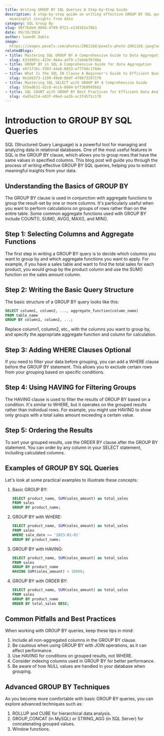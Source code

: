 ```yaml
---
title: Writing GROUP BY SQL Queries A Step-by-Step Guide
description: A step-by-step guide on writing effective GROUP BY SQL queries to extract
  meaningful insights from data
category: SQL Group By
slug: 90f7bded-089d-4799-9721-e130181e76b3
date: 09/19/2024
author: Sumedh Dable
image: 
  https://images.pexels.com/photos/2061168/pexels-photo-2061168.jpeg?auto=compress&cs=tinysrgb&w=600
relatedBlogs:
- title: Mastering SQL GROUP BY A Comprehensive Guide to Data Aggregation
  slug: 633d491c-423e-464a-adf9-c7ebdef6740a
- title: GROUP BY in SQL A Comprehensive Guide for Data Aggregation
  slug: e6f1f36c-3503-44ab-8053-e77794c1f8de
- title: What Is the SQL IN Clause A Beginner's Guide to Efficient Querying
  slug: 0e166373-1190-49e8-86df-4f0b732971f0
- title: Mastering SQL SELECT with GROUP BY A Comprehensive Guide
  slug: 555ed631-d2c8-4ccb-8804-bff369995bb2
- title: SQL COUNT with GROUP BY Best Practices for Efficient Data Analysis
  slug: dad5e214-e03f-49ed-aa3b-ac3f45f2c170
---
```


# Introduction to GROUP BY SQL Queries

SQL (Structured Query Language) is a powerful tool for managing and analyzing data in relational databases. One of the most useful features in SQL is the GROUP BY clause, which allows you to group rows that have the same values in specified columns. This blog post will guide you through the process of writing effective GROUP BY SQL queries, helping you to extract meaningful insights from your data.

## Understanding the Basics of GROUP BY

The GROUP BY clause is used in conjunction with aggregate functions to group the result-set by one or more columns. It's particularly useful when you want to perform calculations on groups of rows rather than on the entire table. Some common aggregate functions used with GROUP BY include COUNT(), SUM(), AVG(), MAX(), and MIN().

## Step 1: Selecting Columns and Aggregate Functions

The first step in writing a GROUP BY query is to decide which columns you want to group by and which aggregate functions you want to apply. For example, if you have a sales table and want to find the total sales for each product, you would group by the product column and use the SUM() function on the sales amount column.

## Step 2: Writing the Basic Query Structure

The basic structure of a GROUP BY query looks like this:

```sql
SELECT column1, column2, ..., aggregate_function(column_name)
FROM table_name
GROUP BY column1, column2, ...;
```

Replace column1, column2, etc., with the columns you want to group by, and specify the appropriate aggregate function and column for calculation.

## Step 3: Adding WHERE Clauses Optional

If you need to filter your data before grouping, you can add a WHERE clause before the GROUP BY statement. This allows you to exclude certain rows from your grouping based on specific conditions.

## Step 4: Using HAVING for Filtering Groups

The HAVING clause is used to filter the results of GROUP BY based on a condition. It's similar to WHERE, but it operates on the grouped results rather than individual rows. For example, you might use HAVING to show only groups with a total sales amount exceeding a certain value.

## Step 5: Ordering the Results

To sort your grouped results, use the ORDER BY clause after the GROUP BY statement. You can order by any column in your SELECT statement, including calculated columns.

## Examples of GROUP BY SQL Queries

Let's look at some practical examples to illustrate these concepts:

1. Basic GROUP BY:
   ```sql
   SELECT product_name, SUM(sales_amount) as total_sales
   FROM sales
   GROUP BY product_name;
   ```

2. GROUP BY with WHERE:
   ```sql
   SELECT product_name, SUM(sales_amount) as total_sales
   FROM sales
   WHERE sale_date >= '2023-01-01'
   GROUP BY product_name;
   ```

3. GROUP BY with HAVING:
   ```sql
   SELECT product_name, SUM(sales_amount) as total_sales
   FROM sales
   GROUP BY product_name
   HAVING SUM(sales_amount) > 10000;
   ```

4. GROUP BY with ORDER BY:
   ```sql
   SELECT product_name, SUM(sales_amount) as total_sales
   FROM sales
   GROUP BY product_name
   ORDER BY total_sales DESC;
   ```

## Common Pitfalls and Best Practices

When working with GROUP BY queries, keep these tips in mind:

1. Include all non-aggregated columns in the GROUP BY clause.
2. Be cautious when using GROUP BY with JOIN operations, as it can affect performance.
3. Use HAVING for conditions on grouped results, not WHERE.
4. Consider indexing columns used in GROUP BY for better performance.
5. Be aware of how NULL values are handled in your database when grouping.

## Advanced GROUP BY Techniques

As you become more comfortable with basic GROUP BY queries, you can explore advanced techniques such as:

1. ROLLUP and CUBE for hierarchical data analysis.
2. GROUP_CONCAT (in MySQL) or STRING_AGG (in SQL Server) for concatenating grouped values.
3. Window functions.